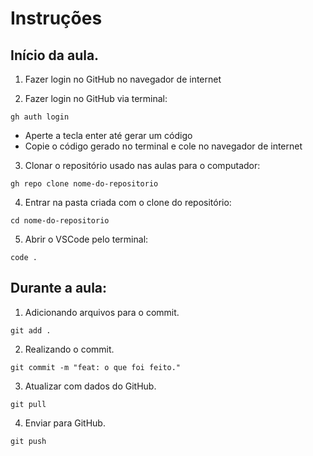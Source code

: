 # Instruções

## Início da aula.

1) Fazer login no GitHub no navegador de internet


2) Fazer login no GitHub via terminal:
```
gh auth login
```
- Aperte a tecla enter até gerar um código
- Copie o código gerado no terminal e cole no navegador de internet


3) Clonar o repositório usado nas aulas para o computador:
```
gh repo clone nome-do-repositorio
```


4) Entrar na pasta criada com o clone do repositório:
```
cd nome-do-repositorio
```

5) Abrir o VSCode pelo terminal:
```
code .
```

## Durante a aula:

1) Adicionando arquivos para o commit.
```
git add .
```

2) Realizando o commit.
```
git commit -m "feat: o que foi feito."
```

3) Atualizar com dados do GitHub.
```
git pull
```

4) Enviar para GitHub.
```
git push
```